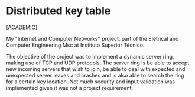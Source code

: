 # Distributed key table
[ACADEMIC]

My "Internet and Computer Networks" project, part of the Eletrical and Computer Engineering Msc at Instituto Superior Técnico.

The objective of the project was to implement a dynamic server ring, making use of TCP and UDP protocols.
The server ring is be able to accept new incoming servers that wish to join, be able to deal with expected and unexpected server leaves and crashes and is also able to search the ring for a certain key location.
Not much security and input validation was implemented given it was not a project requirement.
